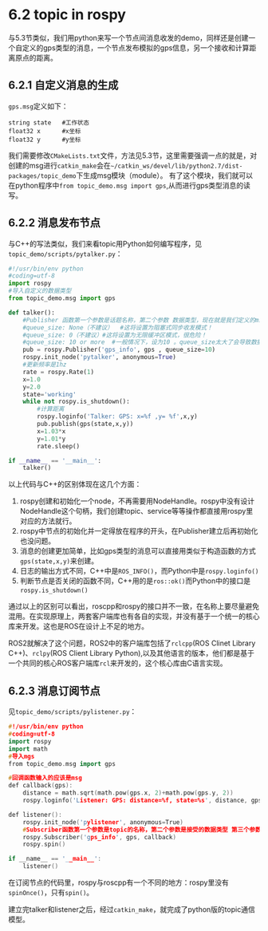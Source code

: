 # 6.2 topic in rospy

与5.3节类似，我们用python来写一个节点间消息收发的demo，同样还是创建一个自定义的gps类型的消息，一个节点发布模拟的gps信息，另一个接收和计算距离原点的距离。

## 6.2.1 自定义消息的生成
`gps.msg`定义如下：
```
string state   #工作状态
float32 x      #x坐标
float32 y      #y坐标 
```
我们需要修改`CMakeLists.txt`文件，方法见5.3节，这里需要强调一点的就是，对创建的msg进行`catkin_make`会在`~/catkin_ws/devel/lib/python2.7/dist-packages/topic_demo`下生成msg模块（module）。
有了这个模块，我们就可以在python程序中`from topic_demo.msg import gps`,从而进行gps类型消息的读写。

## 6.2.2 消息发布节点
与C++的写法类似，我们来看topic用Python如何编写程序，见`topic_demo/scripts/pytalker.py`：

```python
#!/usr/bin/env python
#coding=utf-8
import rospy
#导入自定义的数据类型
from topic_demo.msg import gps

def talker():
    #Publisher 函数第一个参数是话题名称，第二个参数 数据类型，现在就是我们定义的msg 最后一个是缓冲区的大小
    #queue_size: None（不建议）  #这将设置为阻塞式同步收发模式！
    #queue_size: 0（不建议）#这将设置为无限缓冲区模式，很危险！
    #queue_size: 10 or more  #一般情况下，设为10 。queue_size太大了会导致数据延迟不同步。
    pub = rospy.Publisher('gps_info', gps , queue_size=10)
    rospy.init_node('pytalker', anonymous=True)
    #更新频率是1hz
    rate = rospy.Rate(1) 
    x=1.0
    y=2.0
    state='working'
    while not rospy.is_shutdown():
        #计算距离
        rospy.loginfo('Talker: GPS: x=%f ,y= %f',x,y)
        pub.publish(gps(state,x,y))
        x=1.03*x
        y=1.01*y
        rate.sleep()

if __name__ == '__main__':
    talker()
```
以上代码与C++的区别体现在这几个方面：
1. rospy创建和初始化一个node，不再需要用NodeHandle。rospy中没有设计NodeHandle这个句柄，我们创建topic、service等等操作都直接用rospy里对应的方法就行。
2. rospy中节点的初始化并一定得放在程序的开头，在Publisher建立后再初始化也没问题。
3. 消息的创建更加简单，比如gps类型的消息可以直接用类似于构造函数的方式`gps(state,x,y)`来创建。
4. 日志的输出方式不同，C++中是`ROS_INFO()`，而Python中是`rospy.loginfo()`
5. 判断节点是否关闭的函数不同，C++用的是`ros::ok()`而Python中的接口是`rospy.is_shutdown()`

通过以上的区别可以看出，roscpp和rospy的接口并不一致，在名称上要尽量避免混用。在实现原理上，两套客户端库也有各自的实现，并没有基于一个统一的核心库来开发。这也是ROS在设计上不足的地方。

ROS2就解决了这个问题，ROS2中的客户端库包括了`rclcpp`(ROS Clinet Library C++)、`rclpy`(ROS Client Library Python),以及其他语言的版本，他们都是基于一个共同的核心ROS客户端库`rcl`来开发的，这个核心库由C语言实现。


## 6.2.3 消息订阅节点
见`topic_demo/scripts/pylistener.py`：
```cpp
#!/usr/bin/env python
#coding=utf-8
import rospy
import math
#导入mgs
from topic_demo.msg import gps

#回调函数输入的应该是msg
def callback(gps):
    distance = math.sqrt(math.pow(gps.x, 2)+math.pow(gps.y, 2)) 
    rospy.loginfo('Listener: GPS: distance=%f, state=%s', distance, gps.state)

def listener():
    rospy.init_node('pylistener', anonymous=True)
    #Subscriber函数第一个参数是topic的名称，第二个参数是接受的数据类型 第三个参数是回调函数的名称
    rospy.Subscriber('gps_info', gps, callback)
    rospy.spin()

if __name__ == '__main__':
    listener()
```

在订阅节点的代码里，rospy与roscpp有一个不同的地方：rospy里没有`spinOnce()`，只有`spin()`。

建立完talker和listener之后，经过`catkin_make`，就完成了python版的topic通信模型。

